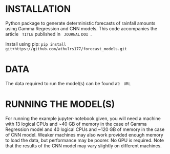 # INSTALLATION
Python package to generate deterministic forecasts of rainfall amounts using Gamma Regression and CNN models. This code accompanies the article ``` TITLE``` published in ``` JOURNAL``` ```DOI ```.

Install using pip: ```pip install git+https://github.com/athulrs177/forecast_models.git```

# DATA
The data required to run the model(s) can be found at: ``` URL```

# RUNNING THE MODEL(S)
For running the example jupyter-notebook given, you will need a machine with 13 logical CPUs and ~40 GB of memory in the case of Gamma Regression model and 40 logical CPUs and ~120 GB of memory in the case of CNN model. Weaker machines may also work provided enough memory to load the data, but performance may be poorer. No GPU is required. Note that the results of the CNN model may vary slightly on different machines.



